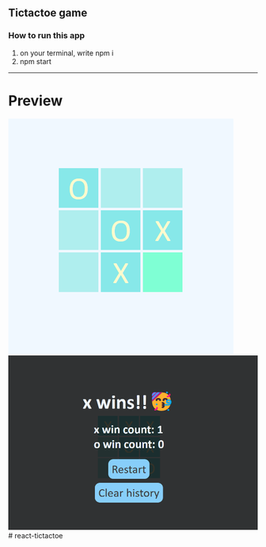 
## Tictactoe game

### How to run this app

1. on your terminal, write npm i
2. npm start

---

# Preview

![](game.png)
![](wincount.png)# react-tictactoe
